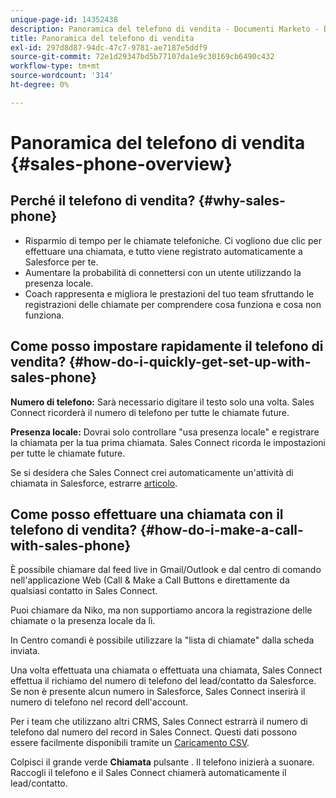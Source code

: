 ```yaml
---
unique-page-id: 14352438
description: Panoramica del telefono di vendita - Documenti Marketo - Documentazione del prodotto
title: Panoramica del telefono di vendita
exl-id: 297d8d87-94dc-47c7-9781-ae7187e5ddf9
source-git-commit: 72e1d29347bd5b77107da1e9c30169cb6490c432
workflow-type: tm+mt
source-wordcount: '314'
ht-degree: 0%

---
```


# Panoramica del telefono di vendita {#sales-phone-overview}

## Perché il telefono di vendita? {#why-sales-phone}

* Risparmio di tempo per le chiamate telefoniche. Ci vogliono due clic per effettuare una chiamata, e tutto viene registrato automaticamente a Salesforce per te.
* Aumentare la probabilità di connettersi con un utente utilizzando la presenza locale.
* Coach rappresenta e migliora le prestazioni del tuo team sfruttando le registrazioni delle chiamate per comprendere cosa funziona e cosa non funziona.

## Come posso impostare rapidamente il telefono di vendita? {#how-do-i-quickly-get-set-up-with-sales-phone}

**Numero di telefono:** Sarà necessario digitare il testo solo una volta. Sales Connect ricorderà il numero di telefono per tutte le chiamate future.

**Presenza locale:** Dovrai solo controllare &quot;usa presenza locale&quot; e registrare la chiamata per la tua prima chiamata. Sales Connect ricorda le impostazioni per tutte le chiamate future.

Se si desidera che Sales Connect crei automaticamente un&#39;attività di chiamata in Salesforce, estrarre [articolo](/help/marketo/product-docs/marketo-sales-connect/phone/calls-arent-logging-to-salesforce.md).

## Come posso effettuare una chiamata con il telefono di vendita? {#how-do-i-make-a-call-with-sales-phone}

È possibile chiamare dal feed live in Gmail/Outlook e dal centro di comando nell&#39;applicazione Web (Call &amp; Make a Call Buttons e direttamente da qualsiasi contatto in Sales Connect.

Puoi chiamare da Niko, ma non supportiamo ancora la registrazione delle chiamate o la presenza locale da lì.

In Centro comandi è possibile utilizzare la &quot;lista di chiamate&quot; dalla scheda inviata.

Una volta effettuata una chiamata o effettuata una chiamata, Sales Connect effettua il richiamo del numero di telefono del lead/contatto da Salesforce. Se non è presente alcun numero in Salesforce, Sales Connect inserirà il numero di telefono nel record dell&#39;account.

Per i team che utilizzano altri CRMS, Sales Connect estrarrà il numero di telefono dal numero del record in Sales Connect. Questi dati possono essere facilmente disponibili tramite un [Caricamento CSV](/help/marketo/product-docs/marketo-sales-connect/people/managing-contacts/import-contacts-via-csv.md).

Colpisci il grande verde **Chiamata** pulsante . Il telefono inizierà a suonare. Raccogli il telefono e il Sales Connect chiamerà automaticamente il lead/contatto.

